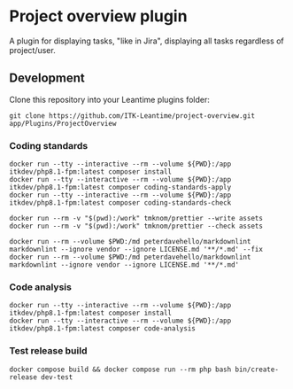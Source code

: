 # Project overview plugin

A plugin for displaying tasks, "like in Jira", displaying all tasks regardless of project/user.

## Development

Clone this repository into your Leantime plugins folder:

``` shell
git clone https://github.com/ITK-Leantime/project-overview.git app/Plugins/ProjectOverview
```

### Coding standards

``` shell
docker run --tty --interactive --rm --volume ${PWD}:/app itkdev/php8.1-fpm:latest composer install
docker run --tty --interactive --rm --volume ${PWD}:/app itkdev/php8.1-fpm:latest composer coding-standards-apply
docker run --tty --interactive --rm --volume ${PWD}:/app itkdev/php8.1-fpm:latest composer coding-standards-check
```

```shell
docker run --rm -v "$(pwd):/work" tmknom/prettier --write assets
docker run --rm -v "$(pwd):/work" tmknom/prettier --check assets
```

```shell
docker run --rm --volume $PWD:/md peterdavehello/markdownlint markdownlint --ignore vendor --ignore LICENSE.md '**/*.md' --fix
docker run --rm --volume $PWD:/md peterdavehello/markdownlint markdownlint --ignore vendor --ignore LICENSE.md '**/*.md'
```

### Code analysis

```shell
docker run --tty --interactive --rm --volume ${PWD}:/app itkdev/php8.1-fpm:latest composer install
docker run --tty --interactive --rm --volume ${PWD}:/app itkdev/php8.1-fpm:latest composer code-analysis
```

### Test release build

``` shell
docker compose build && docker compose run --rm php bash bin/create-release dev-test
```
